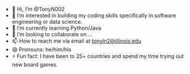 - 👋 Hi, I’m @TonyN002
- 👀 I’m interested in building my coding skills specifically in software engineering or data science.
- 🌱 I’m currently learning Python/Java
- 💞️ I’m looking to collaborate on ...
- 📫 How to reach me via email at tonyln2@illinois.edu
- 😄 Pronouns: he/him/his
- ⚡ Fun fact: I have been to 25+ countries and spend my time trying out new board games.

<!---
TonyN002/TonyN002 is a ✨ special ✨ repository because its `README.md` (this file) appears on your GitHub profile.
You can click the Preview link to take a look at your changes.
--->

